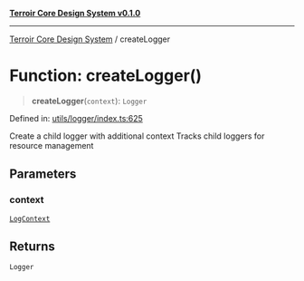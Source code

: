 [**Terroir Core Design System v0.1.0**](../README.md)

***

[Terroir Core Design System](../globals.md) / createLogger

# Function: createLogger()

> **createLogger**(`context`): `Logger`

Defined in: [utils/logger/index.ts:625](https://github.com/terroir-ds/core/blob/a3f3cd156fc544ddf3040641fcdb94420bfa9e60/lib/utils/logger/index.ts#L625)

Create a child logger with additional context
Tracks child loggers for resource management

## Parameters

### context

[`LogContext`](../interfaces/LogContext.md)

## Returns

`Logger`
